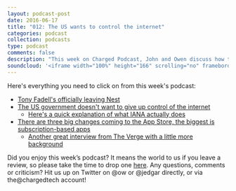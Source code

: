 ```yaml
---
layout: podcast-post
date: 2016-06-17
title: "012: The US wants to control the internet"
categories: podcast
collection: podcasts
type: podcast
comments: false
description: "This week on Charged Podcast, John and Owen discuss how the US government might go back on a plan to release its control of the internet and Apple's WWDC event."
soundcloud: '<iframe width="100%" height="166" scrolling="no" frameborder="no" src="https://w.soundcloud.com/player/?url=https%3A//api.soundcloud.com/tracks/284557240&amp;color=ff5500&amp;auto_play=false&amp;hide_related=false&amp;show_comments=true&amp;show_user=true&amp;show_reposts=false"></iframe>'
---
```

Here's everything you need to click on from this week's podcast:
<ul>
 	<li><a href="http://www.theverge.com/2016/6/7/11874670/nest-founder-tony-fadell-leaving-google-alphabet">Tony Fadell's officially leaving Nest</a></li>
 	<li><a href="http://domainnamewire.com/2016/06/08/ted-cruz-duffy-present-bill-nix-iana-transition/">The US government doesn't want to give up control of the internet</a>
<ul>
 	<li><a href="http://whatismyipaddress.com/iana">Here's a quick explanation of what IANA actually does</a></li>
</ul>
</li>
 	<li><a href="https://daringfireball.net/2016/06/the_new_app_store">There are three big changes coming to the App Store, the biggest is subscription-based apps</a>
<ul>
 	<li><a href="http://www.theverge.com/2016/6/8/11880730/apple-app-store-subscription-update-phil-schiller-interview">Another great interview from The Verge with a little more background</a></li>
</ul>
</li>
</ul>
Did you enjoy this week’s podcast? It means the world to us if you leave a review, so please take the time to drop one <a href="https://itunes.apple.com/nz/podcast/charged-tech-podcast/id1090693983">here</a>. Any questions, comments or criticism? Hit us up on Twitter on @ow or @jedgar directly, or via the@chargedtech account!